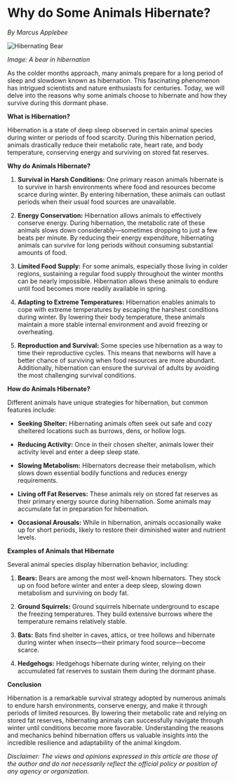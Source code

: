 # Why do Some Animals Hibernate?

*By Marcus Applebee*  


![Hibernating Bear](image_url)

*Image: A bear in hibernation*

As the colder months approach, many animals prepare for a long period of sleep and slowdown known as hibernation. This fascinating phenomenon has intrigued scientists and nature enthusiasts for centuries. Today, we will delve into the reasons why some animals choose to hibernate and how they survive during this dormant phase.

**What is Hibernation?**

Hibernation is a state of deep sleep observed in certain animal species during winter or periods of food scarcity. During this hibernation period, animals drastically reduce their metabolic rate, heart rate, and body temperature, conserving energy and surviving on stored fat reserves.

**Why do Animals Hibernate?**

1. **Survival in Harsh Conditions:**
   One primary reason animals hibernate is to survive in harsh environments where food and resources become scarce during winter. By entering hibernation, these animals can outlast periods when their usual food sources are unavailable.

2. **Energy Conservation:**
   Hibernation allows animals to effectively conserve energy. During hibernation, the metabolic rate of these animals slows down considerably—sometimes dropping to just a few beats per minute. By reducing their energy expenditure, hibernating animals can survive for long periods without consuming substantial amounts of food.

3. **Limited Food Supply:**
   For some animals, especially those living in colder regions, sustaining a regular food supply throughout the winter months can be nearly impossible. Hibernation allows these animals to endure until food becomes more readily available in spring.

4. **Adapting to Extreme Temperatures:**
   Hibernation enables animals to cope with extreme temperatures by escaping the harshest conditions during winter. By lowering their body temperature, these animals maintain a more stable internal environment and avoid freezing or overheating.

5. **Reproduction and Survival:**
   Some species use hibernation as a way to time their reproductive cycles. This means that newborns will have a better chance of surviving when food resources are more abundant. Additionally, hibernation can ensure the survival of adults by avoiding the most challenging survival conditions.

**How do Animals Hibernate?**

Different animals have unique strategies for hibernation, but common features include:

- **Seeking Shelter:** Hibernating animals often seek out safe and cozy sheltered locations such as burrows, dens, or hollow logs.

- **Reducing Activity:** Once in their chosen shelter, animals lower their activity level and enter a deep sleep state.

- **Slowing Metabolism:** Hibernators decrease their metabolism, which slows down essential bodily functions and reduces energy requirements.

- **Living off Fat Reserves:** These animals rely on stored fat reserves as their primary energy source during hibernation. Some animals may accumulate fat in preparation for hibernation.

- **Occasional Arousals:** While in hibernation, animals occasionally wake up for short periods, likely to restore their diminished water and nutrient levels.

**Examples of Animals that Hibernate**

Several animal species display hibernation behavior, including:

1. **Bears:** Bears are among the most well-known hibernators. They stock up on food before winter and enter a deep sleep, slowing down metabolism and surviving on body fat.

2. **Ground Squirrels:** Ground squirrels hibernate underground to escape the freezing temperatures. They build extensive burrows where the temperature remains relatively stable.

3. **Bats:** Bats find shelter in caves, attics, or tree hollows and hibernate during winter when insects—their primary food source—become scarce.

4. **Hedgehogs:** Hedgehogs hibernate during winter, relying on their accumulated fat reserves to sustain them during the dormant phase.

**Conclusion**

Hibernation is a remarkable survival strategy adopted by numerous animals to endure harsh environments, conserve energy, and make it through periods of limited resources. By lowering their metabolic rate and relying on stored fat reserves, hibernating animals can successfully navigate through winter until conditions become more favorable. Understanding the reasons and mechanics behind hibernation offers us valuable insights into the incredible resilience and adaptability of the animal kingdom.

*Disclaimer: The views and opinions expressed in this article are those of the author and do not necessarily reflect the official policy or position of any agency or organization.*